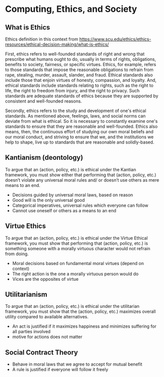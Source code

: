 # Computing, Ethics, and Society

## What is Ethics

Ethics definition in this context from
https://www.scu.edu/ethics/ethics-resources/ethical-decision-making/what-is-ethics/

First, ethics refers to well-founded standards of right and wrong that prescribe what humans ought to do, usually in terms of rights, obligations, benefits to society, fairness, or specific virtues. Ethics, for example, refers to those standards that impose the reasonable obligations to refrain from rape, stealing, murder, assault, slander, and fraud. Ethical standards also include those that enjoin virtues of honesty, compassion, and loyalty. And, ethical standards include standards relating to rights, such as the right to life, the right to freedom from injury, and the right to privacy. Such standards are adequate standards of ethics because they are supported by consistent and well-founded reasons.

Secondly, ethics refers to the study and development of one's ethical standards. As mentioned above, feelings, laws, and social norms can deviate from what is ethical. So it is necessary to constantly examine one's standards to ensure that they are reasonable and well-founded. Ethics also means, then, the continuous effort of studying our own moral beliefs and our moral conduct, and striving to ensure that we, and the institutions we help to shape, live up to standards that are reasonable and solidly-based.

## Kantianism (deontology)

To argue that an (action, policy, etc.) is ethical under the Kantian framework, you must show either that performing that (action, policy, etc.) doesn’t violate any universal moral rules and/ or doesn’t use others as mere means to an end.

- Decisions guided by universal moral laws, based on reason
- Good will is the only universal good
- Categorical imperatives, universal rules which everyone can follow
- Cannot use oneself or others as a means to an end

## Virtue Ethics

To argue that an (action, policy, etc.) is ethical under the Virtue Ethical framework, you must show that performing that (action, policy, etc.) is something someone with a morally virtuous character would not refrain from doing.

- Moral decisions based on fundamental moral virtues (depend on context)
- The right action is the one a morally virtuous person would do
- Vices are the opposites of virtue

## Utilitarianism

To argue that an (action, policy, etc.) is ethical under the utilitarian framework, you must show that the (action, policy, etc.) maximizes overall utility compared to available alternatives.

- An act is justified if it maximizes happiness and minimizes suffering for all
  parties involved
- motive for actions does not matter

## Social Contract Theory

- Behave in moral laws that we agree to accept for mutual benefit
- A rule is justified if everyone will follow it freely
